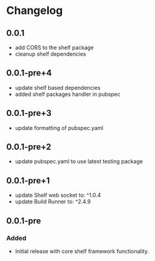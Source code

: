 # Changelog

## 0.0.1

- add CORS to the shelf package
- cleanup shelf dependencies

## 0.0.1-pre+4

- update shelf based dependencies
- added shelf packages handler in pubspec

## 0.0.1-pre+3

- update formatting of pubspec.yaml

## 0.0.1-pre+2

- update pubspec.yaml to use latest testing package

## 0.0.1-pre+1

- update Shelf web socket to: ^1.0.4
- update Build Runner to: ^2.4.9

## 0.0.1-pre

### Added
- Initial release with core shelf framework functionality.



